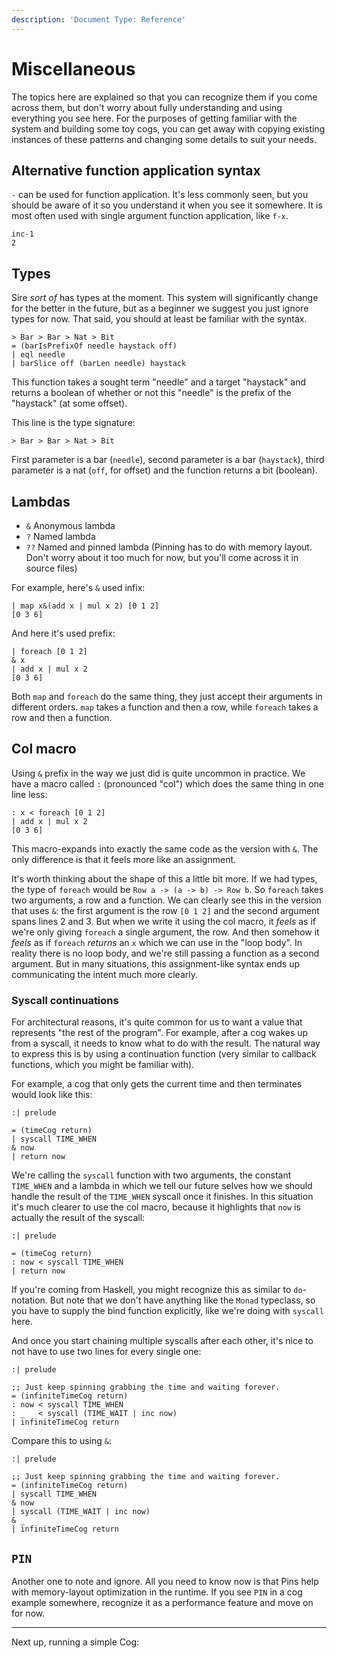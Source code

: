 ```yaml
---
description: 'Document Type: Reference'
---
```


# Miscellaneous

The topics here are explained so that you can recognize them if you come across them, but don't worry about fully understanding and using everything you see here. For the purposes of getting familiar with the system and building some toy cogs, you can get away with copying existing instances of these patterns and changing some details to suit your needs.

## Alternative function application syntax

`-` can be used for function application. It's less commonly seen, but you should be aware of it so you understand it when you see it somewhere. It is most often used with single argument function application, like `f-x`.

```sire
inc-1
2
```

## Types

Sire _sort of_ has types at the moment. This system will significantly change for the better in the future, but as a beginner we suggest you just ignore types for now. That said, you should at least be familiar with the syntax.

```sire
> Bar > Bar > Nat > Bit
= (barIsPrefixOf needle haystack off)
| eql needle
| barSlice off (barLen needle) haystack
```

This function takes a sought term "needle" and a target "haystack" and returns a boolean of whether or not this "needle" is the prefix of the "haystack" (at some offset).

This line is the type signature:

```sire
> Bar > Bar > Nat > Bit
```

First parameter is a bar (`needle`), second parameter is a bar (`haystack`), third parameter is a nat (`off`, for offset) and the function returns a bit (boolean).

## Lambdas

* `&` Anonymous lambda
* `?` Named lambda
* `??` Named and pinned lambda (Pinning has to do with memory layout. Don't worry about it too much for now, but you'll come across it in source files)

For example, here's `&` used infix:

```sire
| map x&(add x | mul x 2) [0 1 2]
[0 3 6]
```

And here it's used prefix:

```sire
| foreach [0 1 2]
& x
| add x | mul x 2
[0 3 6]
```

Both `map` and `foreach` do the same thing, they just accept their arguments in different orders. `map` takes a function and then a row, while `foreach` takes a row and then a function.

## Col macro

Using `&` prefix in the way we just did is quite uncommon in practice. We have a macro called `:` (pronounced "col") which does the same thing in one line less:

```sire
: x < foreach [0 1 2]
| add x | mul x 2
[0 3 6]
```

This macro-expands into exactly the same code as the version with `&`. The only difference is that it feels more like an assignment.

It's worth thinking about the shape of this a little bit more. If we had types, the type of `foreach` would be `Row a -> (a -> b) -> Row b`. So `foreach` takes two arguments, a row and a function. We can clearly see this in the version that uses `&`: the first argument is the row `[0 1 2]` and the second argument spans lines 2 and 3. But when we write it using the col macro, it _feels_ as if we're only giving `foreach` a single argument, the row. And then somehow it _feels_ as if `foreach` _returns_ an `x` which we can use in the "loop body". In reality there is no loop body, and we're still passing a function as a second argument. But in many situations, this assignment-like syntax ends up communicating the intent much more clearly.

### Syscall continuations

For architectural reasons, it's quite common for us to want a value that represents "the rest of the program". For example, after a cog wakes up from a syscall, it needs to know what to do with the result. The natural way to express this is by using a continuation function (very similar to callback functions, which you might be familiar with).

For example, a cog that only gets the current time and then terminates would look like this:

```sire
:| prelude

= (timeCog return)
| syscall TIME_WHEN
& now
| return now
```

We're calling the `syscall` function with two arguments, the constant `TIME_WHEN` and a lambda in which we tell our future selves how we should handle the result of the `TIME_WHEN` syscall once it finishes. In this situation it's much clearer to use the col macro, because it highlights that `now` is actually the result of the syscall:

```sire
:| prelude

= (timeCog return)
: now < syscall TIME_WHEN
| return now
```

If you're coming from Haskell, you might recognize this as similar to `do`-notation. But note that we don't have anything like the `Monad` typeclass, so you have to supply the bind function explicitly, like we're doing with `syscall` here.

And once you start chaining multiple syscalls after each other, it's nice to not have to use two lines for every single one:

```sire
:| prelude

;; Just keep spinning grabbing the time and waiting forever.
= (infiniteTimeCog return)
: now < syscall TIME_WHEN
: _   < syscall (TIME_WAIT | inc now)
| infiniteTimeCog return
```

Compare this to using `&`:

```sire
:| prelude

;; Just keep spinning grabbing the time and waiting forever.
= (infiniteTimeCog return)
| syscall TIME_WHEN
& now
| syscall (TIME_WAIT | inc now)
& _
| infiniteTimeCog return
```

## `PIN`

Another one to note and ignore. All you need to know now is that Pins help with memory-layout optimization in the runtime. If you see `PIN` in a cog example somewhere, recognize it as a performance feature and move on for now.

***

Next up, running a simple Cog:

